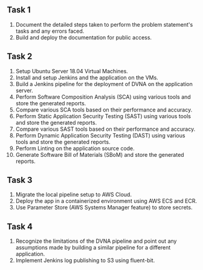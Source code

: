 ## Task 1

1. Document the detailed steps taken to perform the problem statement's tasks and any errors faced.
2. Build and deploy the documentation for public access.

## Task 2

1. Setup Ubuntu Server 18.04 Virtual Machines.
2. Install and setup Jenkins and the application on the VMs.
3. Build a Jenkins pipeline for the deployment of DVNA on the application server.
4. Perform Software Composition Analysis (SCA) using various tools and store the generated reports.
5. Compare various SCA tools based on their performance and accuracy.
6. Perform Static Application Security Testing (SAST) using various tools and store the generated reports.
7. Compare various SAST tools based on their performance and accuracy.
8. Perform Dynamic Application Security Testing (DAST) using various tools and store the generated reports.
9. Perform Linting on the application source code.
10. Generate Software Bill of Materials (SBoM) and store the generated reports.

## Task 3

1. Migrate the local pipeline setup to AWS Cloud.
2. Deploy the app in a containerized environment using AWS ECS and ECR.
3. Use Parameter Store (AWS Systems Manager feature) to store secrets.

## Task 4

1. Recognize the limitations of the DVNA pipeline and point out any assumptions made by building a similar pipeline for a different application.
2. Implement Jenkins log publishing to S3 using fluent-bit.